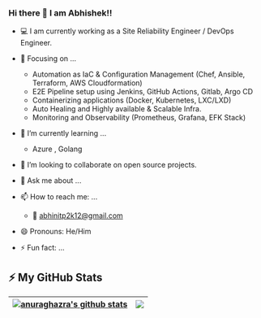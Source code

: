 ### Hi there 👋 I am Abhishek!!

- :computer: I am currently working as a Site Reliability Engineer / DevOps Engineer.

- 💬 Focusing on ...
   - Automation as IaC & Configuration Management (Chef, Ansible, Terraform, AWS Cloudformation)
   - E2E Pipeline setup using Jenkins, GitHub Actions, Gitlab, Argo CD
   - Containerizing applications (Docker, Kubernetes, LXC/LXD)
   - Auto Healing and Highly available & Scalable Infra.
   - Monitoring and Observability (Prometheus, Grafana, EFK Stack)
- 🌱 I’m currently learning ...
   - Azure , Golang
- 👯 I’m looking to collaborate on open source projects.
- 💬 Ask me about ...
- 📫 How to reach me: ...
   - :email: abhinitp2k12@gmail.com
- 😄 Pronouns: He/Him
- ⚡ Fun fact: ...

## ⚡ My GitHub Stats
<!-- <p align="left"> <img src="https://github-readme-stats.vercel.app/api?username=abhi-aws15
&show_icons=true&theme=gotham" alt="abhi-aws15
" />

<img align="center" src="https://github-readme-stats.anuraghazra1.vercel.app/api?username=abhi-aws15&show_icons=true&line_height=27&include_all_commits=true"/> 
![Top Langs](https://github-readme-stats.vercel.app/api/top-langs/?username=abhi-aws15
&hide=TeX&layout=compact)
 -->
 | <a href="https://github.com/abhi-aws15/github-readme-stats"><img align="center" src="https://github-readme-stats.vercel.app/api?username=abhi-aws15&show_icons=true&include_all_commits=true&theme=buefy&hide_border=true" alt="anuraghazra's github stats" /></a> | <a href="https://github.com/anuraghazra/github-readme-stats"><img align="center" src="https://github-readme-stats.vercel.app/api/top-langs/?username=abhi-aws15&layout=compact&theme=buefy&hide_border=true" /></a> |
| ------------- | ------------- |
